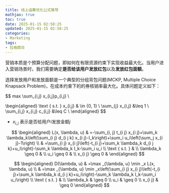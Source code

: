 ```yaml
---
title: 线上运筹优化公式推导
mathjax: true
toc: true
date: 2025-01-15 02:58:25
updated: 2025-01-15 02:58:25
categories:
- Marketing
tags:
- 拉格朗日
---
```


营销本质是个预算分配问题，即如何在有限资源约束下实现收益最大化。当用户进入营销场景时，我们需要确定**是否给该用户发放红包**以及**发放红包面额**。

<!--more-->

选择发放用户和发放面额是一个典型的分组背包问题(MCKP, Multiple Choice Knapsack Problem)，在成本约束下的的券核销率最大化。具体问题定义如下：

$$
max \sum_{i,j} x_{i,j}p_{i,j} \\

\begin{aligned}
\text { s.t. } x_{i,j} & \in \{0, 1\} \\
\sum_{j} x_{i,j} &\leq 1 \\
\sum_{i,j} x_{i,j} c_{i,j} &\leq C \\
\end{aligned}
$$
- $x_{i,j}$ 表示是否给用户$i$发放金额$j$

$$
\begin{aligned}
L(x, \lambda, u) & =-\sum_{i, j} t_{i j} x_{i j}+\sum_k \lambda_k\left(\sum_{i j} d_{i j k} x_{i j}-I_k\right)+\sum_i u_i\left(\sum_j x_{i j}-1\right) \\
& =\sum_{i j} x_{i j}\left(-t_{i j}+\sum_k \lambda_k d_{i j k}+u_i\right)-\sum_k \lambda_k I_k-\sum_i u_i \\
\text { s.t. } & \\
\lambda_k \geq 0 & \\
u_i \geq 0 & \\
x_{i j} \geq 0 &
\end{aligned}
$$

$$
\begin{aligned}
D(\lambda, u) & =\max _{\lambda, u} \min _x L(x, \lambda, u) \\
& =\max _{\lambda, u} \min _x\left(\sum_{i j} x_{i j}\left(-t_{i j}+\sum_k \lambda_k d_{i j k}+u_i\right)-\sum_k \lambda_k I_k-\sum_i u_i\right) \\
\text { s.t. } & \\
\lambda_k & \geq 0 \\
u_i & \geq 0 \\
x_{i j} & \geq 0
\end{aligned}
$$